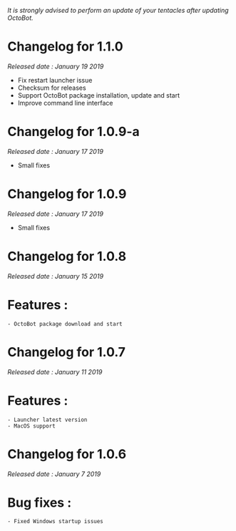 *It is strongly advised to perform an update of your tentacles after updating OctoBot.*

Changelog for 1.1.0
====================
*Released date : January 19 2019*

- Fix restart launcher issue
- Checksum for releases
- Support OctoBot package installation, update and start
- Improve command line interface

Changelog for 1.0.9-a
====================
*Released date : January 17 2019*

- Small fixes

Changelog for 1.0.9
====================
*Released date : January 17 2019*

- Small fixes

Changelog for 1.0.8
====================
*Released date : January 15 2019*

# Features :
    - OctoBot package download and start

Changelog for 1.0.7
====================
*Released date : January 11 2019*

# Features :
    - Launcher latest version
    - MacOS support

Changelog for 1.0.6
====================
*Released date : January 7 2019*

# Bug fixes :
    - Fixed Windows startup issues

